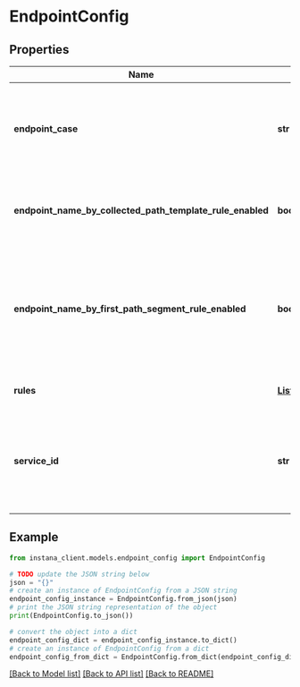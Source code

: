 # EndpointConfig


## Properties

Name | Type | Description | Notes
------------ | ------------- | ------------- | -------------
**endpoint_case** | **str** | This represents case sensitivity of endpoints of a service. Let&#39;s say in a service there are three endpoints, &#x60;user&#x60;, &#x60;Order&#x60; and &#x60;PAYMENT&#x60;:   For example, if &#x60;endpointCase&#x60; is &#x60;UPPER&#x60;, then endpoint names are converted to &#x60;USER&#x60;, &#x60;ORDER&#x60; and &#x60;PAYMENT&#x60;.   If &#x60;endpointCase&#x60; is &#x60;LOWER&#x60;, then endpoint names are converted to &#x60;user&#x60;, &#x60;order&#x60; and &#x60;payment&#x60;.   If &#x60;endpointCase&#x60; is &#x60;ORIGINAL&#x60;, then endpoint names are converted to &#x60;user&#x60;, &#x60;Order&#x60; and &#x60;PAYMENT&#x60;.  | 
**endpoint_name_by_collected_path_template_rule_enabled** | **bool** | The highest default precedence of endpoint rule is creating endpoint is based on path template. For example, &#x60;&#x60;&#x60; /hospital/1948/patient/291148 /hospital/728/patient/924892 /hospital/47/patient/25978 /hospital/108429/patient/1847 &#x60;&#x60;&#x60; can be considered as &#x60;/hospital/{hid}/patient/{pid}&#x60; if this rule is enabled. For most of the use cases, this rule should be enabled.  | [optional] 
**endpoint_name_by_first_path_segment_rule_enabled** | **bool** | There are endpoint extraction rules in Instana which take the first path segment from the HTTP request and turn this into an endpoint name. For example, given the following URLs &#x60;/users/123/profile&#x60; and &#x60;/users/123/settings&#x60;, the extraction rule will only take the first segment. As a result endpoint name will be &#x60;users&#x60;. Although this is useful in cases where broad overview of monitoring is required, lot of use cases are more specified. Considering the above example, if this rule is enabled, Instana can&#39;t distinguish between &#x60;profile&#x60; or &#x60;settings&#x60; as endpoints. For use cases where endpoints has to be monitored at fine granular level, this flag should be set to &#x60;false&#x60;.  | [optional] 
**rules** | [**List[HttpEndpointRule]**](HttpEndpointRule.md) | Specify custom rule configuration apart from Instana predefined rules. This rule has the highest precedence. This is only available for HTTP endpoints. | [optional] 
**service_id** | **str** | An Instana generated unique identifier for a Service. If specified, the list of results will be filtered for the specified Service ID. Eg: &#x60;3feb3dcd206c166ef2b41c707e0cd38d7cd325aa&#x60;. One can see the service id from Instana UI by going to a Service page. In the URL, there will be &#x60;serviceId&#x3D;3feb3dcd206c166ef2b41c707e0cd38d7cd325aa&#x60;. Alternatively, one can use &#x60;Get services&#x60; API endpoint to get the service id in &#x60;id&#x60; parameter.  | 

## Example

```python
from instana_client.models.endpoint_config import EndpointConfig

# TODO update the JSON string below
json = "{}"
# create an instance of EndpointConfig from a JSON string
endpoint_config_instance = EndpointConfig.from_json(json)
# print the JSON string representation of the object
print(EndpointConfig.to_json())

# convert the object into a dict
endpoint_config_dict = endpoint_config_instance.to_dict()
# create an instance of EndpointConfig from a dict
endpoint_config_from_dict = EndpointConfig.from_dict(endpoint_config_dict)
```
[[Back to Model list]](../README.md#documentation-for-models) [[Back to API list]](../README.md#documentation-for-api-endpoints) [[Back to README]](../README.md)


